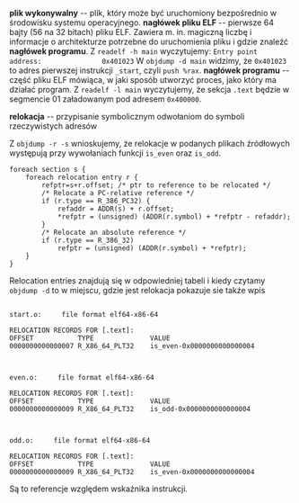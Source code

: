 **plik wykonywalny** -- plik, który może być uruchomiony bezpośrednio w środowisku systemu operacyjnego.
**nagłówek pliku ELF** -- pierwsze 64 bajty (56 na 32 bitach) pliku ELF. Zawiera m. in. magiczną liczbę i informacje o architekturze potrzebne do uruchomienia pliku i gdzie znaleźć **nagłówek programu**.
Z `readelf -h main` wyczytujemy:
```Entry point address:               0x401023```
W `objdump -d main` widzimy, że `0x401023` to adres pierwszej instrukcji `_start`, czyli `push %rax`.
**nagłówek programu** -- część pliku ELF mówiąca, w jaki sposób utworzyć proces, jako który ma działać program.
Z `readelf -l main` wyczytujemy, że sekcja `.text` będzie w segmencie 01 załadowanym pod adresem `0x400000`.

**relokacja** -- przypisanie symbolicznym odwołaniom do symboli rzeczywistych adresów

Z `objdump -r -s` wnioskujemy, że relokacje w podanych plikach źródłowych występują przy wywołaniach funkcji `is_even` oraz `is_odd`.

```
foreach section s {
	foreach relocation entry r {
		refptr=s+r.offset; /* ptr to reference to be relocated */
		/* Relocate a PC-relative reference */
		if (r.type == R_386_PC32) {
			refaddr = ADDR(s) + r.offset;
			*refptr = (unsigned) (ADDR(r.symbol) + *refptr - refaddr);
		}
		/* Relocate an absolute reference */
		if (r.type == R_386_32)
			refptr = (unsigned) (ADDR(r.symbol) + *refptr);
	}
}
```
Relocation entries znajdują się w odpowiedniej tabeli i kiedy czytamy `objdump -d`
to w miejscu, gdzie jest relokacja pokazuje sie także wpis 

```$ objdump -r {start.o,even.o,odd.o}

start.o:     file format elf64-x86-64

RELOCATION RECORDS FOR [.text]:
OFFSET           TYPE              VALUE 
0000000000000007 R_X86_64_PLT32    is_even-0x0000000000000004



even.o:     file format elf64-x86-64

RELOCATION RECORDS FOR [.text]:
OFFSET           TYPE              VALUE 
0000000000000009 R_X86_64_PLT32    is_odd-0x0000000000000004



odd.o:     file format elf64-x86-64

RELOCATION RECORDS FOR [.text]:
OFFSET           TYPE              VALUE 
0000000000000009 R_X86_64_PLT32    is_even-0x0000000000000004
```

Są to referencje względem wskaźnika instrukcji.

